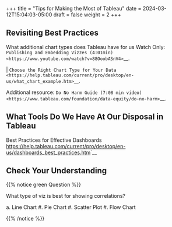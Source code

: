 +++
title = "Tips for Making the Most of Tableau"
date = 2024-03-12T15:04:03-05:00
draft = false
weight = 2
+++

## Revisiting Best Practices

What additional chart types does Tableau have for us 
Watch Only: `Publishing and Embedding Vizzes (4:01min) <https://www.youtube.com/watch?v=88OoobASnV4>`__.

| `Choose the Right Chart Type for Your Data <https://help.tableau.com/current/pro/desktop/en-us/what_chart_example.htm>`__.

Additional resource: `Do No Harm Guide (7:08 min video) <https://www.tableau.com/foundation/data-equity/do-no-harm>`__.

## What Tools Do We Have At Our Disposal in Tableau

Best Practices for Effective Dashboards <https://help.tableau.com/current/pro/desktop/en-us/dashboards_best_practices.htm>`__

## Check Your Understanding

{{% notice green Question %}}

   What type of viz is best for showing correlations?
   
   a. Line Chart
   #. Pie Chart
   #. Scatter Plot 
   #. Flow Chart 

{{% /notice %}}